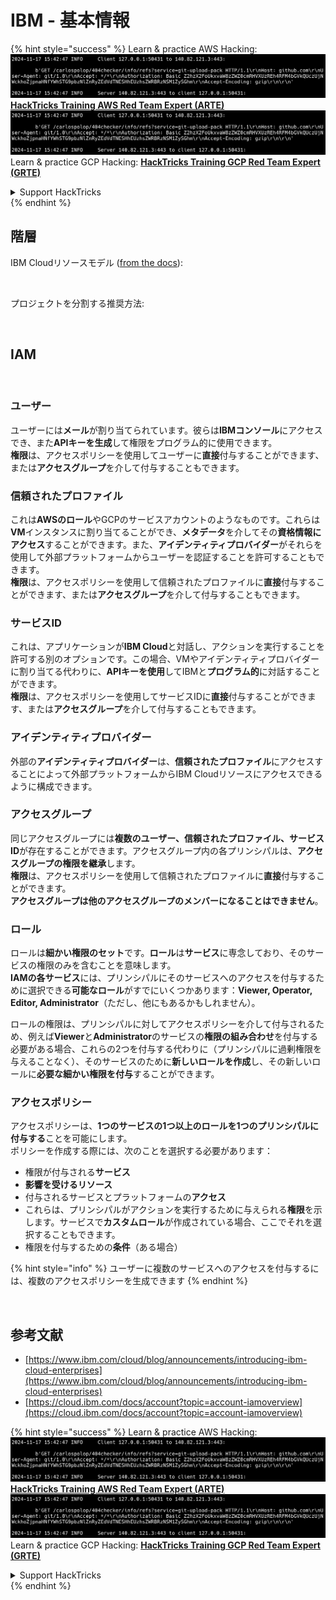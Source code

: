 # IBM - 基本情報

{% hint style="success" %}
Learn & practice AWS Hacking:<img src="../../.gitbook/assets/image (1).png" alt="" data-size="line">[**HackTricks Training AWS Red Team Expert (ARTE)**](https://training.hacktricks.xyz/courses/arte)<img src="../../.gitbook/assets/image (1).png" alt="" data-size="line">\
Learn & practice GCP Hacking: <img src="../../.gitbook/assets/image (2).png" alt="" data-size="line">[**HackTricks Training GCP Red Team Expert (GRTE)**<img src="../../.gitbook/assets/image (2).png" alt="" data-size="line">](https://training.hacktricks.xyz/courses/grte)

<details>

<summary>Support HackTricks</summary>

* Check the [**subscription plans**](https://github.com/sponsors/carlospolop)!
* **Join the** 💬 [**Discord group**](https://discord.gg/hRep4RUj7f) or the [**telegram group**](https://t.me/peass) or **follow** us on **Twitter** 🐦 [**@hacktricks\_live**](https://twitter.com/hacktricks\_live)**.**
* **Share hacking tricks by submitting PRs to the** [**HackTricks**](https://github.com/carlospolop/hacktricks) and [**HackTricks Cloud**](https://github.com/carlospolop/hacktricks-cloud) github repos.

</details>
{% endhint %}

## 階層

IBM Cloudリソースモデル ([from the docs](https://www.ibm.com/blog/announcement/introducing-ibm-cloud-enterprises/)):

<figure><img src="../../.gitbook/assets/image (225).png" alt=""><figcaption></figcaption></figure>

プロジェクトを分割する推奨方法:

<figure><img src="../../.gitbook/assets/image (239).png" alt=""><figcaption></figcaption></figure>

## IAM

<figure><img src="../../.gitbook/assets/image (266).png" alt=""><figcaption></figcaption></figure>

### ユーザー

ユーザーには**メール**が割り当てられています。彼らは**IBMコンソール**にアクセスでき、また**APIキーを生成**して権限をプログラム的に使用できます。\
**権限**は、アクセスポリシーを使用してユーザーに**直接**付与することができます、または**アクセスグループ**を介して付与することもできます。

### 信頼されたプロファイル

これは**AWSのロール**やGCPのサービスアカウントのようなものです。これらは**VM**インスタンスに割り当てることができ、**メタデータ**を介してその**資格情報にアクセス**することができます。また、**アイデンティティプロバイダー**がそれらを使用して外部プラットフォームからユーザーを認証することを許可することもできます。\
**権限**は、アクセスポリシーを使用して信頼されたプロファイルに**直接**付与することができます、または**アクセスグループ**を介して付与することもできます。

### サービスID

これは、アプリケーションが**IBM Cloud**と対話し、アクションを実行することを許可する別のオプションです。この場合、VMやアイデンティティプロバイダーに割り当てる代わりに、**APIキーを使用**してIBMと**プログラム的**に対話することができます。\
**権限**は、アクセスポリシーを使用してサービスIDに**直接**付与することができます、または**アクセスグループ**を介して付与することもできます。

### アイデンティティプロバイダー

外部の**アイデンティティプロバイダー**は、**信頼されたプロファイル**にアクセスすることによって外部プラットフォームからIBM Cloudリソースにアクセスできるように構成できます。

### アクセスグループ

同じアクセスグループには**複数のユーザー、信頼されたプロファイル、サービスID**が存在することができます。アクセスグループ内の各プリンシパルは、**アクセスグループの権限を継承**します。\
**権限**は、アクセスポリシーを使用して信頼されたプロファイルに**直接**付与することができます。\
**アクセスグループは他のアクセスグループのメンバーになることはできません**。

### ロール

ロールは**細かい権限のセット**です。**ロール**は**サービス**に専念しており、そのサービスの権限のみを含むことを意味します。\
**IAMの各サービス**には、プリンシパルにそのサービスへのアクセスを付与するために選択できる**可能なロール**がすでにいくつかあります：**Viewer, Operator, Editor, Administrator**（ただし、他にもあるかもしれません）。

ロールの権限は、プリンシパルに対してアクセスポリシーを介して付与されるため、例えば**Viewer**と**Administrator**のサービスの**権限の組み合わせ**を付与する必要がある場合、これらの2つを付与する代わりに（プリンシパルに過剰権限を与えることなく）、そのサービスのために**新しいロールを作成**し、その新しいロールに**必要な細かい権限を付与**することができます。

### アクセスポリシー

アクセスポリシーは、**1つのサービスの1つ以上のロールを1つのプリンシパルに付与する**ことを可能にします。\
ポリシーを作成する際には、次のことを選択する必要があります：

* 権限が付与される**サービス**
* **影響を受けるリソース**
* 付与されるサービスとプラットフォームの**アクセス**
* これらは、プリンシパルがアクションを実行するために与えられる**権限**を示します。サービスで**カスタムロール**が作成されている場合、ここでそれを選択することもできます。
* 権限を付与するための**条件**（ある場合）

{% hint style="info" %}
ユーザーに複数のサービスへのアクセスを付与するには、複数のアクセスポリシーを生成できます
{% endhint %}

<figure><img src="../../.gitbook/assets/image (248).png" alt=""><figcaption></figcaption></figure>

## 参考文献

* [https://www.ibm.com/cloud/blog/announcements/introducing-ibm-cloud-enterprises](https://www.ibm.com/cloud/blog/announcements/introducing-ibm-cloud-enterprises)
* [https://cloud.ibm.com/docs/account?topic=account-iamoverview](https://cloud.ibm.com/docs/account?topic=account-iamoverview)

{% hint style="success" %}
Learn & practice AWS Hacking:<img src="../../.gitbook/assets/image (1).png" alt="" data-size="line">[**HackTricks Training AWS Red Team Expert (ARTE)**](https://training.hacktricks.xyz/courses/arte)<img src="../../.gitbook/assets/image (1).png" alt="" data-size="line">\
Learn & practice GCP Hacking: <img src="../../.gitbook/assets/image (2).png" alt="" data-size="line">[**HackTricks Training GCP Red Team Expert (GRTE)**<img src="../../.gitbook/assets/image (2).png" alt="" data-size="line">](https://training.hacktricks.xyz/courses/grte)

<details>

<summary>Support HackTricks</summary>

* Check the [**subscription plans**](https://github.com/sponsors/carlospolop)!
* **Join the** 💬 [**Discord group**](https://discord.gg/hRep4RUj7f) or the [**telegram group**](https://t.me/peass) or **follow** us on **Twitter** 🐦 [**@hacktricks\_live**](https://twitter.com/hacktricks\_live)**.**
* **Share hacking tricks by submitting PRs to the** [**HackTricks**](https://github.com/carlospolop/hacktricks) and [**HackTricks Cloud**](https://github.com/carlospolop/hacktricks-cloud) github repos.

</details>
{% endhint %}
